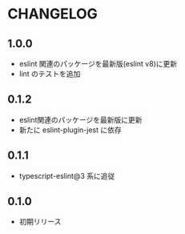 # CHANGELOG

## 1.0.0
* eslint 関連のパッケージを最新版(eslint v8)に更新
* lint のテストを追加

## 0.1.2
* eslint関連のパッケージを最新版に更新
* 新たに eslint-plugin-jest に依存

## 0.1.1
* typescript-eslint@3 系に追従

## 0.1.0
* 初期リリース
